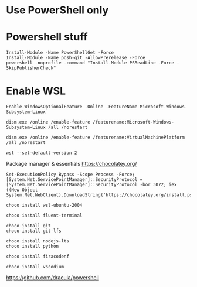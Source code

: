 # Use PowerShell only


# Powershell stuff
```
Install-Module -Name PowerShellGet -Force
Install-Module -Name posh-git -AllowPrerelease -Force
powershell -noprofile -command "Install-Module PSReadLine -Force -SkipPublisherCheck"
```

# Enable WSL
```
Enable-WindowsOptionalFeature -Online -FeatureName Microsoft-Windows-Subsystem-Linux

dism.exe /online /enable-feature /featurename:Microsoft-Windows-Subsystem-Linux /all /norestart

dism.exe /online /enable-feature /featurename:VirtualMachinePlatform /all /norestart

wsl --set-default-version 2

```

Package manager & essentials
https://chocolatey.org/
```
Set-ExecutionPolicy Bypass -Scope Process -Force; [System.Net.ServicePointManager]::SecurityProtocol = [System.Net.ServicePointManager]::SecurityProtocol -bor 3072; iex ((New-Object System.Net.WebClient).DownloadString('https://chocolatey.org/install.ps1'))

choco install wsl-ubuntu-2004

choco install fluent-terminal

choco install git
choco install git-lfs

choco install nodejs-lts
choco install python

choco install firacodenf

choco install vscodium
```



https://github.com/dracula/powershell

<br/>


